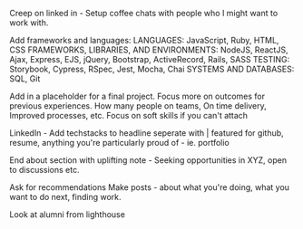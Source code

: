 Creep on linked in - Setup coffee chats with people who I might want to work with.

Add frameworks and languages:
LANGUAGES: JavaScript, Ruby, HTML, CSS
FRAMEWORKS, LIBRARIES, AND ENVIRONMENTS: NodeJS, ReactJS, Ajax, Express, EJS, jQuery, Bootstrap, ActiveRecord, Rails, SASS
TESTING: Storybook, Cypress, RSpec, Jest, Mocha, Chai
SYSTEMS AND DATABASES: SQL, Git

Add in a placeholder for a final project.
Focus more on outcomes for previous experiences.
How many people on teams, On time delivery, Improved processes, etc. Focus on soft skills if you can't attach

LinkedIn - Add techstacks to headline seperate with |
featured for github, resume, anything you're particularly proud of - ie. portfolio

End about section with uplifting note - Seeking opportunities in XYZ, open to discussions etc.

Ask for recommendations
Make posts - about what you're doing, what you want to do next, finding work.

Look at alumni from lighthouse
